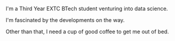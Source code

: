 I'm a Third Year EXTC BTech student venturing into data science.

I'm fascinated by the developments on the way. 

Other than that, I need a cup of good coffee to get me out of bed. 
